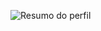 ![Resumo do perfil](http://github-profile-summary-cards.vercel.app/api/cards/profile-details?username=arturraimundi&theme=zenburn)
